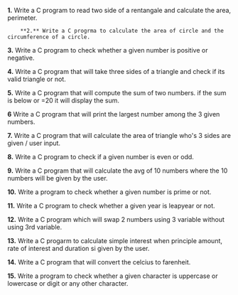 **1.** Write a C program to read two side of a rentangale and calculate the area, perimeter.

        **2.** Write a C progrma to calculate the area of circle and the circumference of a circle.

**3.** Write a C program to check whether a given number is positive or negative.

**4.** Write a C program that will take three sides of a triangle and check if its valid triangle or not.

**5.** Write a C program that will compute the sum of two numbers. if the sum is below or =20 it will display the sum.

**6** Write a C program that will print the largest number among the 3 given numbers.

**7.** Write a C program that will calculate the area of triangle who's 3 sides are given / user input.

**8.** Write a C program to check if a given number is even or odd.

**9.** Write a C program that will calculate the avg of 10 numbers where the 10 numbers will be given by the user.

**10.** Write a program to check whether a given number is prime or not.

**11.** Write a C program to check whether a given year is leapyear or not.

**12.** Write a C program which will swap 2 numbers using 3 variable without using 3rd variable.

**13.** Write a C progarm to calculate simple interest when principle amount, rate of interest and duration si given by the user.

**14.** Write a C program that will convert the celcius to farenheit. 

**15.** Write a program to check whether a given character is uppercase or lowercase or digit or any other character.
